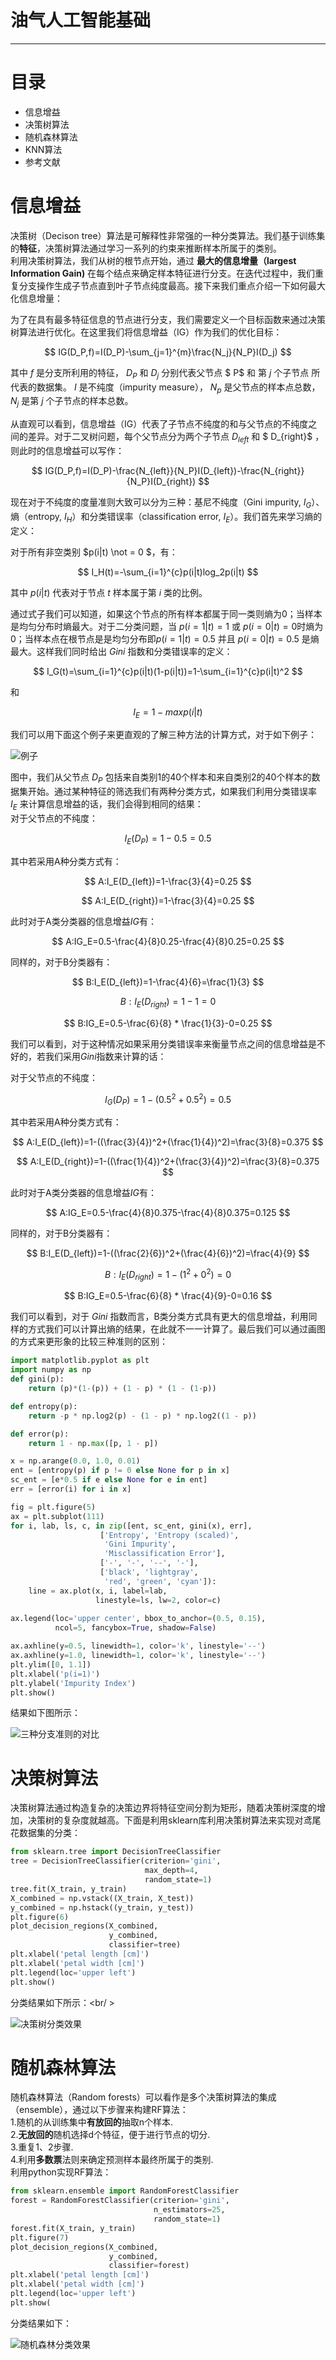 # 油气人工智能基础
---
# 目录
- 信息增益<br />
- 决策树算法<br />
- 随机森林算法<br />
- KNN算法<br />
- 参考文献<br />

# 信息增益
决策树（Decison tree）算法是可解释性非常强的一种分类算法。我们基于训练集的**特征**，决策树算法通过学习一系列的约束来推断样本所属于的类别。<br />
利用决策树算法，我们从树的根节点开始，通过 **最大的信息增量（largest Information Gain)** 在每个结点来确定样本特征进行分支。在迭代过程中，我们重复分支操作生成子节点直到叶子节点纯度最高。接下来我们重点介绍一下如何最大化信息增量：<br />

为了在具有最多特征信息的节点进行分支，我们需要定义一个目标函数来通过决策树算法进行优化。在这里我们将信息增益（IG）作为我们的优化目标：

$$
IG(D_P,f)=I(D_P)-\sum_{j=1}^{m}\frac{N_j}{N_P}I(D_j)
$$

其中 $f$ 是分支所利用的特征， $D_P$ 和 $D_j$ 分别代表父节点  $ P$ 和 第 $j$ 个子节点 所代表的数据集。 $I$ 是不纯度（impurity measure）， $N_p$ 是父节点的样本点总数， $N_j$ 是第 $j$ 个子节点的样本总数。<br />

从直观可以看到，信息增益（IG）代表了子节点不纯度的和与父节点的不纯度之间的差异。对于二叉树问题，每个父节点分为两个子节点 $D_{left}$ 和 $ D_{right}$ ，则此时的信息增益可以写作：<br />

$$
IG(D_P,f)=I(D_P)-\frac{N_{left}}{N_P}I(D_{left})-\frac{N_{right}}{N_P}I(D_{right})
$$

现在对于不纯度的度量准则大致可以分为三种：基尼不纯度（Gini impurity, $I_G$）、熵（entropy, $I_H$）和分类错误率（classification error, $I_E$）。我们首先来学习熵的定义：<br />

对于所有非空类别 $p(i|t) \not = 0 $，有：

$$
I_H(t)=-\sum_{i=1}^{c}p(i|t)log_2p(i|t)
$$

其中 $p(i|t)$ 代表对于节点 $t$ 样本属于第 $i$ 类的比例。<br />

通过式子我们可以知道，如果这个节点的所有样本都属于同一类则熵为0；当样本是均匀分布时熵最大。对于二分类问题，当 $p(i=1|t)=1$ 或 $p(i=0|t)=0$时熵为0；当样本点在根节点是是均匀分布即$p(i=1|t)=0.5$ 并且 $p(i=0|t)=0.5$ 是熵最大。这样我们同时给出 $Gini$ 指数和分类错误率的定义：

$$
I_G(t)=\sum_{i=1}^{c}p(i|t)(1-p(i|t))=1-\sum_{i=1}^{c}p(i|t)^2
$$

和

$$
I_E=1-max{p(i|t)}
$$

我们可以用下面这个例子来更直观的了解三种方法的计算方式，对于如下例子：<br />

![例子](D:\\付楷涵\\汉堡的学习日记\\Python机器学习(第2版)\\第3章\\6.png)

图中，我们从父节点 $D_P$ 包括来自类别1的40个样本和来自类别2的40个样本的数据集开始。通过某种特征的筛选我们有两种分类方式，如果我们利用分类错误率 $I_E$ 来计算信息增益的话，我们会得到相同的结果：<br />
对于父节点的不纯度：

$$
I_E(D_P)=1-0.5=0.5
$$

其中若采用A种分类方式有：

$$
A:I_E(D_{left})=1-\frac{3}{4}=0.25
$$

$$
A:I_E(D_{right})=1-\frac{3}{4}=0.25
$$

此时对于A类分类器的信息增益$IG$有：

$$
A:IG_E=0.5-\frac{4}{8}0.25-\frac{4}{8}0.25=0.25
$$

同样的，对于B分类器有：

$$
B:I_E(D_{left})=1-\frac{4}{6}=\frac{1}{3}
$$

$$
B:I_E(D_{right})=1-1=0
$$

$$
B:IG_E=0.5-\frac{6}{8} * \frac{1}{3}-0=0.25
$$

我们可以看到，对于这种情况如果采用分类错误率来衡量节点之间的信息增益是不好的，若我们采用$Gini$指数来计算的话：

对于父节点的不纯度：

$$
I_G(D_P)=1-(0.5^2+0.5^2)=0.5
$$

其中若采用A种分类方式有：

$$
A:I_E(D_{left})=1-((\frac{3}{4})^2+(\frac{1}{4})^2)=\frac{3}{8}=0.375
$$

$$
A:I_E(D_{right})=1-((\frac{1}{4})^2+(\frac{3}{4})^2)=\frac{3}{8}=0.375
$$

此时对于A类分类器的信息增益$IG$有：

$$
A:IG_E=0.5-\frac{4}{8}0.375-\frac{4}{8}0.375=0.125
$$

同样的，对于B分类器有：

$$
B:I_E(D_{left})=1-((\frac{2}{6})^2+(\frac{4}{6})^2)=\frac{4}{9}
$$

$$
B:I_E(D_{right})=1-(1^2+0^2)=0
$$

$$
B:IG_E=0.5-\frac{6}{8} * \frac{4}{9}-0=0.16
$$

我们可以看到，对于 $Gini$ 指数而言，B类分类方式具有更大的信息增益，利用同样的方式我们可以计算出熵的结果，在此就不一一计算了。最后我们可以通过画图的方式来更形象的比较三种准则的区别：<br />

```python
import matplotlib.pyplot as plt
import numpy as np
def gini(p):
    return (p)*(1-(p)) + (1 - p) * (1 - (1-p))

def entropy(p):
    return -p * np.log2(p) - (1 - p) * np.log2((1 - p))

def error(p):
    return 1 - np.max([p, 1 - p])

x = np.arange(0.0, 1.0, 0.01)
ent = [entropy(p) if p != 0 else None for p in x]
sc_ent = [e*0.5 if e else None for e in ent]
err = [error(i) for i in x]

fig = plt.figure(5)
ax = plt.subplot(111)
for i, lab, ls, c, in zip([ent, sc_ent, gini(x), err],
                    ['Entropy', 'Entropy (scaled)',
                     'Gini Impurity',
                     'Misclassification Error'],
                    ['-', '-', '--', '-'],
                    ['black', 'lightgray',
                     'red', 'green', 'cyan']):
    line = ax.plot(x, i, label=lab,
                   linestyle=ls, lw=2, color=c)
    
ax.legend(loc='upper center', bbox_to_anchor=(0.5, 0.15),
          ncol=5, fancybox=True, shadow=False)

ax.axhline(y=0.5, linewidth=1, color='k', linestyle='--')
ax.axhline(y=1.0, linewidth=1, color='k', linestyle='--')
plt.ylim([0, 1.1])
plt.xlabel('p(i=1)')
plt.ylabel('Impurity Index')
plt.show()
```
结果如下图所示：<br />

![三种分支准则的对比](D:\付楷涵\汉堡的学习日记\Python机器学习(第2版)\第3章\1.png)
# 决策树算法
决策树算法通过构造复杂的决策边界将特征空间分割为矩形，随着决策树深度的增加，决策树的复杂度就越高。下面是利用sklearn库利用决策树算法来实现对鸢尾花数据集的分类：<br />

```python
from sklearn.tree import DecisionTreeClassifier
tree = DecisionTreeClassifier(criterion='gini',
                              max_depth=4,
                              random_state=1)
tree.fit(X_train, y_train)
X_combined = np.vstack((X_train, X_test))
y_combined = np.hstack((y_train, y_test))
plt.figure(6)
plot_decision_regions(X_combined,
                      y_combined, 
                      classifier=tree)
plt.xlabel('petal length [cm]')
plt.xlabel('petal width [cm]')
plt.legend(loc='upper left')
plt.show()
```
分类结果如下所示：<br/ >

![决策树分类效果](D:\付楷涵\汉堡的学习日记\Python机器学习(第2版)\第3章\2.png)

# 随机森林算法
随机森林算法（Random forests）可以看作是多个决策树算法的集成（ensemble），通过以下步骤来构建RF算法：<br />
1.随机的从训练集中**有放回的**抽取n个样本.<br />
2.**无放回的**随机选择d个特征，便于进行节点的切分.<br />
3.重复1、2步骤.<br />
4.利用**多数票**法则来确定预测样本最终所属于的类别.<br />
利用python实现RF算法：<br />
```python
from sklearn.ensemble import RandomForestClassifier
forest = RandomForestClassifier(criterion='gini',
                                n_estimators=25,
                                random_state=1)
forest.fit(X_train, y_train)
plt.figure(7)
plot_decision_regions(X_combined,
                      y_combined, 
                      classifier=forest)
plt.xlabel('petal length [cm]')
plt.xlabel('petal width [cm]')
plt.legend(loc='upper left')
plt.show(
```
分类结果如下：<br />

![随机森林分类效果](D:\付楷涵\汉堡的学习日记\Python机器学习(第2版)\第3章\3.png)
